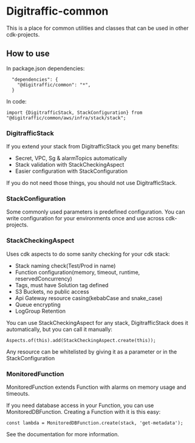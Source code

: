 # Digitraffic-common

This is a place for common utilities and classes that can be used in other cdk-projects.

## How to use

In package.json dependencies:

```
  "dependencies": {
    "@digitraffic/common": "*",
  }
```

In code:

```
import {DigitrafficStack, StackConfiguration} from "@digitraffic/common/aws/infra/stack/stack";
```

### DigitrafficStack

If you extend your stack from DigitrafficStack you get many benefits:

-   Secret, VPC, Sg & alarmTopics automatically
-   Stack validation with StackCheckingAspect
-   Easier configuration with StackConfiguration

If you do not need those things, you should not use DigitrafficStack.

### StackConfiguration

Some commonly used parameters is predefined configuration. You can write configuration for your
environments once and use across cdk-projects.

### StackCheckingAspect

Uses cdk aspects to do some sanity checking for your cdk stack:

-   Stack naming check(Test/Prod in name)
-   Function configuration(memory, timeout, runtime, reservedConcurrency)
-   Tags, must have Solution tag defined
-   S3 Buckets, no public access
-   Api Gateway resource casing(kebabCase and snake_case)
-   Queue encrypting
-   LogGroup Retention

You can use StackCheckingAspect for any stack, DigitrafficStack does it automatically, but you can call it manually:

```
Aspects.of(this).add(StackCheckingAspect.create(this));
```

Any resource can be whitelisted by giving it as a parameter or in the StackConfiguration

### MonitoredFunction

MonitoredFunction extends Function with alarms on memory usage and timeouts.

If you need database access in your Function, you can use MonitoredDBFunction. Creating a Function with it is this easy:

```
const lambda = MonitoredDBFunction.create(stack, 'get-metadata');
```

See the documentation for more information.

